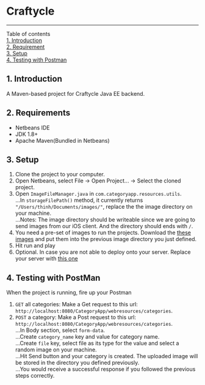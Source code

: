 # Craftycle 
---
Table of contents  
[1. Introduction](#introduction)  
[2. Requirement](#requirements)  
[3. Setup](#setup)  
[4. Testing with Postman](#tesing)  

## 1. Introduction
A Maven-based project for Craftycle Java EE backend.

## 2. Requirements
  * Netbeans IDE  
  * JDK 1.8+  
  * Apache Maven(Bundled in Netbeans)

## 3. Setup

1. Clone the project to your computer.  
2. Open Netbeans, select File -> Open Project... -> Select the cloned project.  
3. Open `ImageFileManager.java` in `com.categoryapp.resources.utils`.  
...In `storageFilePath()` method, it currently returns `"/Users/thinh/Documents/images/"`, replace the the image directory on your machine.  
...Notes: The image directory should be writeable since we are going to send images from our iOS client. And the directory should ends with `/`.  
4. You need a pre-set of images to run the projects. Download the [these images](https://drive.google.com/drive/folders/1eO9lSLOKPpmJRHhv8HprEgqXbwj5_Qa-?usp=sharing) and put them into the previous image directory you just defined.  
5. Hit run and play  
6. Optional. In case you are not able to deploy onto your server. Replace your server with [this one](https://drive.google.com/file/d/1ai-AuNW93JoBlNoA7n-N0aOSbzLu9IDJ/view?usp=sharing)  

## 4. Testing with PostMan
When the project is running, fire up your Postman  

1. `GET` all categories: Make a Get request to this url: `http://localhost:8080/CategoryApp/webresources/categories`.  
2. `POST` a category: Make a Post request to this url: `http://localhost:8080/CategoryApp/webresources/categories`.  
...In Body section, select `form-data`.  
...Create `category_name` key and value for category name.  
...Create `file` key, select file as its type for the value and select a random image on your machine.  
...Hit Send button and your category is created. The uploaded image will be stored in the directory you defined previously.  
...You would receive a successful response if you followed the previous steps correctly.  
